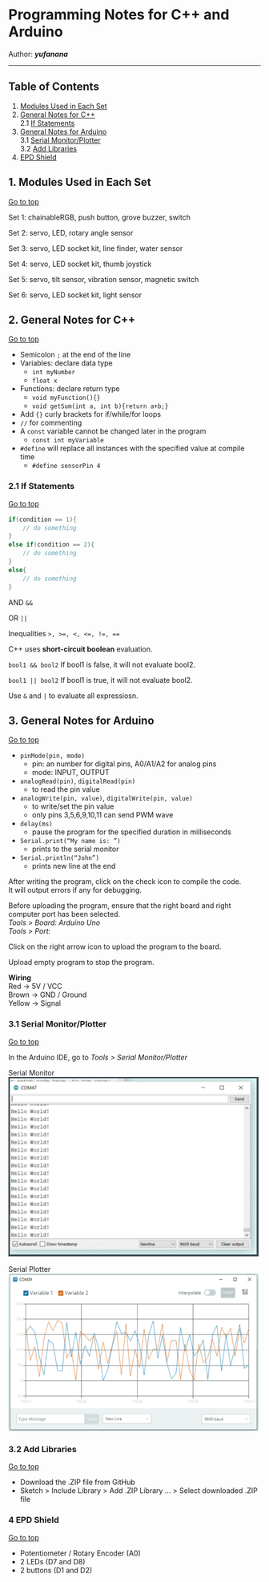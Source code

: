 # Programming Notes for C++ and Arduino

Author: __*yufanana*__
____

## Table of Contents <a name="top"></a>
 1. [Modules Used in Each Set](#1)<br>
 2. [General Notes for C++](#2)<br>
    2.1 [If Statements](#2.1) <br>
3.  [General Notes for Arduino](#3)<br>
    3.1 [Serial Monitor/Plotter](#3.1) <br>
    3.2 [Add Libraries](#3.1) <br>
4. [EPD Shield](#4)<br>

## 1. Modules Used in Each Set <a name="1"></a>
[Go to top](#top)

Set 1: chainableRGB, push button, grove buzzer, switch <br>

Set 2: servo, LED, rotary angle sensor <br>

Set 3: servo, LED socket kit, line finder, water sensor <br>

Set 4: servo, LED socket kit, thumb joystick <br>

Set 5: servo, tilt sensor, vibration sensor, magnetic switch <br>

Set 6: servo, LED socket kit, light sensor <br>


## 2. General Notes for C++ <a name="2"></a>
[Go to top](#top)

- Semicolon `;` at the end of the line
- Variables: declare data type
    - `int myNumber`
    - `float x`
- Functions: declare return type
    - `void myFunction(){}`
    - `void getSum(int a, int b){return a+b;}`
- Add `{}` curly brackets for if/while/for loops
- `//` for commenting
- A `const` variable cannot be changed later in the program
    - `const int myVariable`
- `#define` will replace all instances with the specified value at compile time
    - `#define sensorPin 4`


### 2.1 If Statements <a name="2.1"></a>
[Go to top](#top)

```c++
if(condition == 1){
    // do something
}
else if(condition == 2){
    // do something
} 
else{
    // do something
}
```

AND `&&` 

OR `||` 

Inequalities `>, >=, <, <=, !=, ==` 

C++ uses __short-circuit boolean__ evaluation.

`bool1 && bool2` If bool1 is false, it will not evaluate bool2.

`bool1 || bool2` If bool1 is true, it will not evaluate bool2.

Use `&` and `|` to evaluate all expressiosn.

## 3. General Notes for Arduino <a name="3"></a>
[Go to top](#top)


- `pinMode(pin, mode)`
    - pin: an number for digital pins, A0/A1/A2 for analog pins
    - mode: INPUT, OUTPUT
- `analogRead(pin)`, `digitalRead(pin)`
    - to read the pin value
- `analogWrite(pin, value)`, `digitalWrite(pin, value)`
    - to write/set the pin value
    - only pins 3,5,6,9,10,11 can send PWM wave
- `delay(ms)`
    - pause the program for the specified duration in milliseconds
- `Serial.print(“My name is: ”)`
    - prints to the serial monitor
- `Serial.println(“John”)`
    - prints new line at the end

After writing the program, click on the check icon to compile the code. <br>
It will output errors if any for debugging.

Before uploading the program, ensure that the right board and right computer port has been selected. <br>
*Tools > Board: Arduino Uno* <br>
*Tools > Port:*

Click on the right arrow icon to upload the program to the board. <br>

Upload empty program to stop the program. <br>

__Wiring__<br>
Red &rarr; 5V / VCC <br> 
Brown &rarr; GND / Ground <br> 
Yellow &rarr; Signal <br> 

### 3.1 Serial Monitor/Plotter<a name="3.1"></a>
[Go to top](#top)

In the Arduino IDE, go to *Tools > Serial Monitor/Plotter*

Serial Monitor <br>
<img src="serial-monitor.PNG" alt="serial monitor" width="500"/>

Serial Plotter <br>
<img src="serial-plotter.PNG" alt="serial plotter" width="500"/>

### 3.2 Add Libraries <a name="3.1"></a>
[Go to top](#top)

- Download the .ZIP file from GitHub <br>
- Sketch > Include Library > Add .ZIP Library ... > Select downloaded .ZIP file


### 4 EPD Shield <a name="4"></a>
[Go to top](#top)

- Potentiometer / Rotary Encoder (A0)
- 2 LEDs (D7 and D8)
- 2 buttons (D1 and D2)
